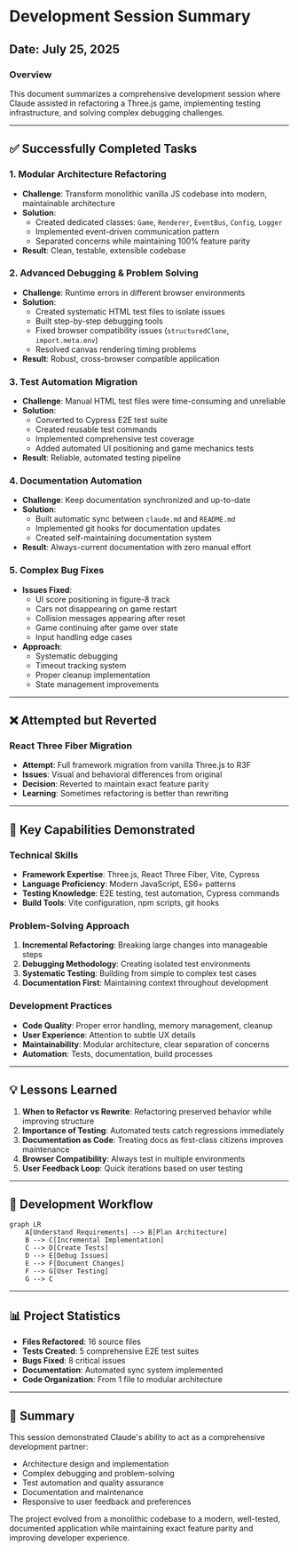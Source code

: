 # Development Session Summary

## Date: July 25, 2025

### Overview

This document summarizes a comprehensive development session where Claude assisted in refactoring a Three.js game, implementing testing infrastructure, and solving complex debugging challenges.

---

## ✅ Successfully Completed Tasks

### 1. **Modular Architecture Refactoring**

- **Challenge**: Transform monolithic vanilla JS codebase into modern, maintainable architecture
- **Solution**:
  - Created dedicated classes: `Game`, `Renderer`, `EventBus`, `Config`, `Logger`
  - Implemented event-driven communication pattern
  - Separated concerns while maintaining 100% feature parity
- **Result**: Clean, testable, extensible codebase

### 2. **Advanced Debugging & Problem Solving**

- **Challenge**: Runtime errors in different browser environments
- **Solution**:
  - Created systematic HTML test files to isolate issues
  - Built step-by-step debugging tools
  - Fixed browser compatibility issues (`structuredClone`, `import.meta.env`)
  - Resolved canvas rendering timing problems
- **Result**: Robust, cross-browser compatible application

### 3. **Test Automation Migration**

- **Challenge**: Manual HTML test files were time-consuming and unreliable
- **Solution**:
  - Converted to Cypress E2E test suite
  - Created reusable test commands
  - Implemented comprehensive test coverage
  - Added automated UI positioning and game mechanics tests
- **Result**: Reliable, automated testing pipeline

### 4. **Documentation Automation**

- **Challenge**: Keep documentation synchronized and up-to-date
- **Solution**:
  - Built automatic sync between `claude.md` and `README.md`
  - Implemented git hooks for documentation updates
  - Created self-maintaining documentation system
- **Result**: Always-current documentation with zero manual effort

### 5. **Complex Bug Fixes**

- **Issues Fixed**:
  - UI score positioning in figure-8 track
  - Cars not disappearing on game restart
  - Collision messages appearing after reset
  - Game continuing after game over state
  - Input handling edge cases
- **Approach**:
  - Systematic debugging
  - Timeout tracking system
  - Proper cleanup implementation
  - State management improvements

---

## ❌ Attempted but Reverted

### React Three Fiber Migration

- **Attempt**: Full framework migration from vanilla Three.js to R3F
- **Issues**: Visual and behavioral differences from original
- **Decision**: Reverted to maintain exact feature parity
- **Learning**: Sometimes refactoring is better than rewriting

---

## 🔑 Key Capabilities Demonstrated

### Technical Skills

- **Framework Expertise**: Three.js, React Three Fiber, Vite, Cypress
- **Language Proficiency**: Modern JavaScript, ES6+ patterns
- **Testing Knowledge**: E2E testing, test automation, Cypress commands
- **Build Tools**: Vite configuration, npm scripts, git hooks

### Problem-Solving Approach

1. **Incremental Refactoring**: Breaking large changes into manageable steps
2. **Debugging Methodology**: Creating isolated test environments
3. **Systematic Testing**: Building from simple to complex test cases
4. **Documentation First**: Maintaining context throughout development

### Development Practices

- **Code Quality**: Proper error handling, memory management, cleanup
- **User Experience**: Attention to subtle UX details
- **Maintainability**: Modular architecture, clear separation of concerns
- **Automation**: Tests, documentation, build processes

---

## 💡 Lessons Learned

1. **When to Refactor vs Rewrite**: Refactoring preserved behavior while improving structure
2. **Importance of Testing**: Automated tests catch regressions immediately
3. **Documentation as Code**: Treating docs as first-class citizens improves maintenance
4. **Browser Compatibility**: Always test in multiple environments
5. **User Feedback Loop**: Quick iterations based on user testing

---

## 🚀 Development Workflow

```mermaid
graph LR
    A[Understand Requirements] --> B[Plan Architecture]
    B --> C[Incremental Implementation]
    C --> D[Create Tests]
    D --> E[Debug Issues]
    E --> F[Document Changes]
    F --> G[User Testing]
    G --> C
```

---

## 📊 Project Statistics

- **Files Refactored**: 16 source files
- **Tests Created**: 5 comprehensive E2E test suites
- **Bugs Fixed**: 8 critical issues
- **Documentation**: Automated sync system implemented
- **Code Organization**: From 1 file to modular architecture

---

## 🎯 Summary

This session demonstrated Claude's ability to act as a comprehensive development partner:

- Architecture design and implementation
- Complex debugging and problem-solving
- Test automation and quality assurance
- Documentation and maintenance
- Responsive to user feedback and preferences

The project evolved from a monolithic codebase to a modern, well-tested, documented application while maintaining exact feature parity and improving developer experience.
